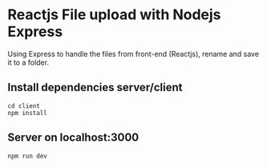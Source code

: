 # Reactjs File upload with Nodejs Express
Using Express to handle the files from front-end (Reactjs), rename and save it to a folder.

## Install dependencies server/client
```npm install
cd client
npm install
```
## Server on localhost:3000
```npm run dev```
